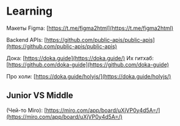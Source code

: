 # Learning

Макеты Figma: [https://t.me/figma2html](https://t.me/figma2html)

Backend APIs: [https://github.com/public-apis/public-apis](https://github.com/public-apis/public-apis)

Дока: [https://doka.guide](https://doka.guide/) Их гитхаб: [https://github.com/doka-guide](https://github.com/doka-guide)

Про холи: [https://doka.guide/holyjs/](https://doka.guide/holyjs/)

## Junior VS Middle

(Чей-то Miro): [https://miro.com/app/board/uXjVP0y4d5A=/](https://miro.com/app/board/uXjVP0y4d5A=/)
